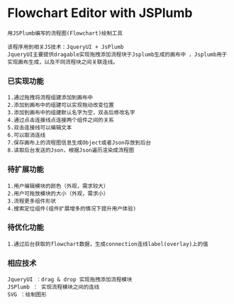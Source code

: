 # Flowchart Editor with JSPlumb
    用JSPlumb编写的流程图(Flowchart)绘制工具

    该程序用到相关JS技术：JqueryUI + JsPlumb
    JqueryUI主要提供dragable实现拖拽添加流程块于Jsplumb生成的画布中 ，Jsplumb用于实现画布生成，以及不同流程块之间关联连线。

### 已实现功能
    1.通过拖拽将流程组建添加到画布中
    2.添加到画布中的组建可以实现拖动改变位置
    3.添加到画布中的组建默认名字为空，双击后修改名字
    4.通过点击连接线点连接两个组件之间的关系
    5.双击连接线可以编辑文本
    6.可以取消连线
    7.保存画布上的流程图信息生成Object或者Json存放到后台
    8.读取后台发送的Json，根据Json遍历渲染成流程图

### 待扩展功能
    1.用户编辑模块的颜色（外观，需求较大）
    2.用户可拖放模块的大小（外观，需求小）
    3.流程更多组件形状  
    4.搜索定位组件(组件扩展增多的情况下提升用户体验)

### 待优化功能
    1.通过后台获取的flowchart数据，生成connection连线label(overlay)上的值

### 相应技术
    JqueryUI ：drag & drop 实现拖拽添加流程模块  
    JSPlumb ： 实现流程模块之间的连线
    SVG ：绘制图形
